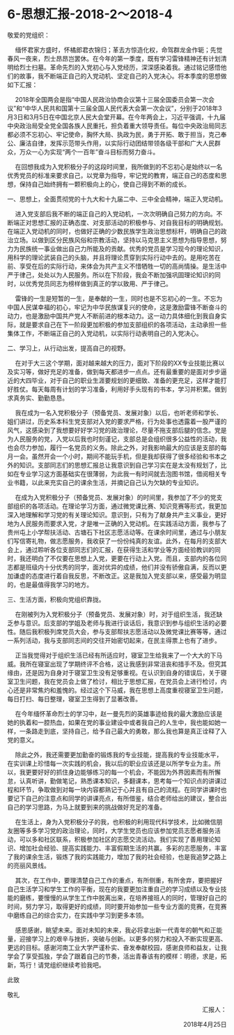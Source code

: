 # 6-思想汇报-2018-2～2018-4

敬爱的党组织：

&emsp;  缅怀君家方盛时，怀橘郎君衣锦归；革去方惊造化权，命驾群龙金作轭；先觉春风一夜来，烈士昂昂岂罢休。在今年的第一季度，既有学习雷锋精神还有计划清明给烈士扫墓。革命先烈的入党初心与入党经历，深深感染着我。通过铭记感悟他们的故事，我不断端正自己的入党动机、坚定自己的入党决心。将本季度的思想做如下汇报：

&emsp;  2018年全国两会是指“中国人民政治协商会议第十三届全国委员会第一次会议”和“中华人民共和国第十三届全国人民代表大会第一次会议”，分别于2018年3月3日和3月5日在中国北京人民大会堂开幕。在今年两会上，习近平强调，十九届中央政治局受全党全国各族人民重托，担负着重大领导责任。每位中央政治局同志都必须不忘初心、牢记使命，胸怀大局、执政为民，勇于开拓、敢于担当，克己奉公、廉洁自律，发挥示范带头作用，以实际行动团结带领各级干部和广大人民群众，万众一心为实现“两个一百年”奋斗目标而努力奋斗。

&emsp;  在回想我成为入党积极分子的这段时间里，我所做到的不忘初心是始终以一名优秀党员的标准来要求自己，以党章为指导，牢记党的教育，端正自己的态度和思想，保持自己始终拥有一颗积极向上的心，使自己得到不断的成长。

一、思想上，全面贯彻党的十九大和十九届二中、三中全会精神，端正入党动机。

&emsp;  进入党支部后我不断的端正自己的入党动机，一次次明确自己努力的方向。不断端正对思想汇报的正确态度、对支部活动的积极参与、对自我目标的明确规划。在端正入党动机的同时，也做好正确的少数民族学生政治思想标杆，明确自己的政治立场。以做到区分民族风俗和宗教活动，坚持以马克思主义思想为指导思想，努力为民族统一事业做出自己力所能及的贡献。优秀的党员是学习现今的理论知识，用科学的理论武装自己的头脑，并且将理论贯穿到实际行动中去的。是用吃苦在前、享受在后的实际行动，来体会为共产主义不惜牺牲一切的高尚情操。是生活中严于律己，处处以为人民服务。所以在下阶段，我会不断加强巩固理论知识的同时，以优秀党员同志为榜样做到真正的学以致用、严于律己。

&emsp;  雷锋的一生是短暂的一生，是奉献的一生，同时也是不忘初心的一生。不忘为中国人民谋幸福的初心，牢记为中华民族谋复兴的使命，这是激励雷锋不断奋斗的动力，也是激励中国共产党人不断前进的根本动力。这一动力具体细化到我自身实际，就是要求自己在下一阶段更加积极的参加支部组织的各项活动，主动承担一些集体工作，不断端正自己的入党动机，以实际行动表明自己的入党决心。

二、学习上，从行动出发，提高自己的视野。

&emsp;  在对于大三这个学期，面对越来越大的压力，面对下阶段的XX专业技能比赛以及实习等，做好充足的准备，做到每天都进步一点点。还有最重要的是面对步步逼近的大四毕业，对于自己的职业生涯要规划的更细致、准备的更充足，这样才能打好胜仗。每天每周有计划的学习准备，利用好手头现有的书本，学习并积累。做到求真务实、勤勤恳恳。

&emsp;  我在成为一名入党积极分子（预备党员、发展对象）以后，也听老师和学长、姐们讲过，历史系本科生党支部对入党的要求严格，行为处事也透露着一股严谨的风气，这感染到了我想要好好学习党的政治理论，尽量不拖支部后腿的信念。党是为人民服务的党，入党以后我也时刻谨记，支部总是会组织很多公益性的活动，我也会尽力参加，履行一名党员的义务。除此之外，对我影响最大的应该是支部的每月一会。虽然开会一个小时，期间不能玩手机，但是我却获得了很多经验和书本之外的知识。支部同志们的思想汇报总让我意识到自己学习实在是太没有规划了，比如在专业学习这方面基础实在很薄弱，为此我一有时间就去泡图书馆，借阅相关专业书籍，以此来充实自己的课余生活，并摘记自己认为欠缺的专业知识。

&emsp;  在成为入党积极分子（预备党员、发展对象）的时间里，我参加了不少的党支部组织的各项活动。在理论学习方面，通过微党课比赛、知识竞赛等形式，我更加深入地理解和学习党的有关理论知识。意识到，只有为了献身共产主义事业，更好地为人民服务而要求入党，才是唯一正确的入党动机。在实践活动方面，我参与了贵州屯上小学帮扶活动、古塘石下社区志愿活动等。在课余时间里，通过与小朋友们写信寄礼物，做志愿服务，我收获了一份份纯真的友谊。此外，在每月的支部大会上，通过聆听各位支部同志们的汇报，在获得生活和学业等方面经验教训的同时，我还明白了不仅要在思想上入党，更要在行动上入党。而且，支部内的各位同志都是班级内十分优秀的同学，面对优异的成绩，他们并没有骄傲自满，反而以更加谦虚的态度进行着自我反思，不断改正。这是我加入党支部以来，感受最为明显的，也是最值得我学习的地方。

三、生活方面，积极向党组织靠拢。

&emsp;  在刚被列为入党积极分子（预备党员、发展对象）时，对于组织生活，我还缺乏参与意识。后支部的学姐及老师与我进行谈话后，我意识到参与组织生活的必要性。随后我积极列席党员大会，参与支部帮扶志愿活动以及微党课比赛等等，通过一系列活动，我与支部同志间的交往开始密切起来，在民主得票上也有了进步。

&emsp;  正当我觉得对于组织生活已经有所适应时，寝室卫生给我来了一个大大的下马威。我所在寝室出现了学期终评不合格，这让我感到非常沮丧和措手不及。但究其缘由，还是因为自身对于寝室卫生没有足够重视。在认识到自身的错误后，关于寝室卫生问题，我在党员会上做了检讨，相比于思想汇报，在党员会上进行检讨，内心还是非常焦灼和羞愧的。经过这个下马威，我在思想上高度重视寝室卫生问题，每日打扫、每日整理，寝室卫生得到了显著改善。

&emsp;  在今年缅怀革命烈士的学习中，赵一曼先烈的英雄事迹给我的最大激励应该是她的执着和一腔热血，如果在党的事业建设中或者我自己的人生中，我也能如她一样，一条路走到底，坚持自己，给予自己最大的勇敢，那么我也算是真正诠释了入党的意义。

&emsp;  除此之外，我还需要更加勤奋的锻炼我的专业技能，提高我的专业技能水平，在实训课上珍惜每一次实践的机会，我以后的职业应该还是以所学专业为主。所以，我更要好好的抓住身边能够练习的每一个机会，不能因为外界因素而有所懈怠，认真听讲，勤做笔记，熟悉课本知识，多翻课本，思考每一个知识点的讲课过程和环节，争取做到对每一块内容都熟记于心并且有自己的流程。在同学讲课时也要记下自己的注意点和同学的讲课亮点，有所借鉴，结合老师给出的建议，整合出自己的学习思路，为马上就要到来的挑战做好充足的准备。

&emsp;  在生活上，身为入党积极分子的我，也积极的利用现代科学技术，比如微信朋友圈等多多学习党的政治理论，同时，大学生党员也应该参加党员志愿者服务活动，可以多和社区联系，积极参加社区的志愿交流活动。我们实现了善用理论知识、增加社会经验、提高实践能力、丰富假期生活的共赢。多彩的志愿服务，丰富了我的课余生活，锻炼了我的实践能力，增加了我的社会经验，也是我追梦之路上的亮丽风景线。

&emsp;  其次，在工作中，要理清楚自己工作的重点，有所侧重，有所舍弃，要把握好自己生活学习和学生工作的平衡，现在的我要更加注重自己的学习成绩以及专业技能的磨练，要慢慢的从学生工作中脱离出来，在培养接班人的同时，管理好自己的时间，努力学习，取得更好的成绩，同时要开始参加一些专业方面的竞赛，在竞赛中磨练自己的综合实力，在实践中学习到更多本领。

&emsp;  感恩感谢，眺望未来。面对未知的未来，我必将拿出新一代青年的朝气和正能量，迎接学习上的艰辛与挫折，突破与创新。以更多的努力和投入不断实现更高、更远的目标。感谢河南工业大学严谨朴实、奋发奉献校园，感谢良师和益友，让我学会了享受孤独，学会了跟着自己的节奏，活出青春该有的模样：明德，求是，拓新，笃行！请党组织继续考验我吧。

此致

敬礼


<p align="right">汇报人：</p>
<p align="right">2018年4月25日</p>